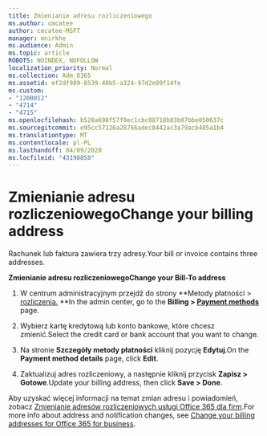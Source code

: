 ```yaml
---
title: Zmienianie adresu rozliczeniowego
ms.author: cmcatee
author: cmcatee-MSFT
manager: mnirkhe
ms.audience: Admin
ms.topic: article
ROBOTS: NOINDEX, NOFOLLOW
localization_priority: Normal
ms.collection: Adm_O365
ms.assetid: ef2df989-8539-48b5-a324-97d2e09f14fe
ms.custom:
- "1200012"
- "4714"
- "4715"
ms.openlocfilehash: b528a698f57f0ec1cbc08718b83b07bbe050637c
ms.sourcegitcommit: e95cc57126a28766adec8442ac3a79acb485a1b4
ms.translationtype: MT
ms.contentlocale: pl-PL
ms.lasthandoff: 04/09/2020
ms.locfileid: "43198858"
---
```

# <a name="change-your-billing-address"></a><span data-ttu-id="c04e0-102">Zmienianie adresu rozliczeniowego</span><span class="sxs-lookup"><span data-stu-id="c04e0-102">Change your billing address</span></span>

<span data-ttu-id="c04e0-103">Rachunek lub faktura zawiera trzy adresy.</span><span class="sxs-lookup"><span data-stu-id="c04e0-103">Your bill or invoice contains three addresses.</span></span> 

<span data-ttu-id="c04e0-104">**Zmienianie adresu rozliczeniowego**</span><span class="sxs-lookup"><span data-stu-id="c04e0-104">**Change your Bill-To address**</span></span>

1. <span data-ttu-id="c04e0-105">W centrum administracyjnym przejdź do strony \*\*Metody płatności > [rozliczenia.](https://go.microsoft.com/fwlink/p/?linkid=2018806) \*\*</span><span class="sxs-lookup"><span data-stu-id="c04e0-105">In the admin center, go to the **Billing > [Payment methods](https://go.microsoft.com/fwlink/p/?linkid=2018806)** page.</span></span> 

2. <span data-ttu-id="c04e0-106">Wybierz kartę kredytową lub konto bankowe, które chcesz zmienić.</span><span class="sxs-lookup"><span data-stu-id="c04e0-106">Select the credit card or bank account that you want to change.</span></span> 

3. <span data-ttu-id="c04e0-107">Na stronie **Szczegóły metody płatności** kliknij pozycję **Edytuj**.</span><span class="sxs-lookup"><span data-stu-id="c04e0-107">On the **Payment method details** page, click **Edit**.</span></span> 

4. <span data-ttu-id="c04e0-108">Zaktualizuj adres rozliczeniowy, a następnie kliknij przycisk **Zapisz > Gotowe**.</span><span class="sxs-lookup"><span data-stu-id="c04e0-108">Update your billing address, then click **Save > Done**.</span></span> 

<span data-ttu-id="c04e0-109">Aby uzyskać więcej informacji na temat zmian adresu i powiadomień, zobacz [Zmienianie adresów rozliczeniowych usługi Office 365 dla firm](https://docs.microsoft.com/microsoft-365/commerce/billing-and-payments/change-your-billing-addresses?view=o365-worldwide).</span><span class="sxs-lookup"><span data-stu-id="c04e0-109">For more info about address and notification changes, see [Change your billing addresses for Office 365 for business](https://docs.microsoft.com/microsoft-365/commerce/billing-and-payments/change-your-billing-addresses?view=o365-worldwide).</span></span> 
